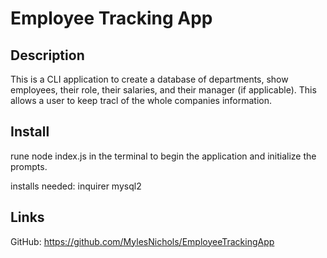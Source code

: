 # Employee Tracking App

## Description

This is a CLI application to create a database of departments, show employees, their role, their salaries, and their manager (if applicable). This allows a user to keep tracl of the whole companies information.

## Install

rune node index.js in the terminal to begin the application and initialize the prompts.

installs needed:
inquirer
mysql2

## Links
GitHub: https://github.com/MylesNichols/EmployeeTrackingApp
